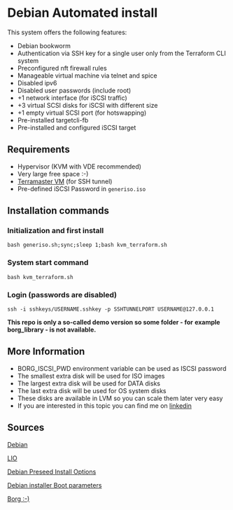 # Debian Automated install

This system offers the following features:

  * Debian bookworm
  * Authentication via SSH key for a single user only from the 
Terraform CLI system
  * Preconfigured nft firewall rules
  * Manageable virtual machine via telnet and spice
  * Disabled ipv6
  * Disabled user passwords (include root)
  * +1 network interface (for iSCSI traffic)
  * +3 virtual SCSI disks for iSCSI with different size
  * +1 empty virtual SCSI port (for hotswapping)
  * Pre-installed targetcli-fb
  * Pre-installed and configured iSCSI target

## Requirements

  * Hypervisor (KVM with VDE recommended)
  * Very large free space :-)
  * [Terramaster VM](../terraform_cli_vm/README.md) (for SSH tunnel)
  * Pre-defined iSCSI Password in `generiso.iso`

## Installation commands

### Initialization and first install

    bash generiso.sh;sync;sleep 1;bash kvm_terraform.sh

### System start command

    bash kvm_terraform.sh

### Login (passwords are disabled)

    ssh -i sshkeys/USERNAME.sshkey -p SSHTUNNELPORT USERNAME@127.0.0.1

**This repo is only a so-called demo version so some folder - for**
**example borg_library - is not available.**

## More Information

  * BORG_ISCSI_PWD environment variable can be used as ISCSI password
  * The smallest extra disk will be used for ISO images
  * The largest extra disk will be used for DATA disks
  * The last extra disk will be used for OS system disks
  * These disks are available in LVM so you can scale them later very easy
  * If you are interested in this topic you can find me on [linkedin](https://hu.linkedin.com/in/zoltan-foldi-663797209?trk=people-guest_people_search-card)

## Sources

[Debian](https://www.debian.org/)

[LIO](https://wiki.debian.org/SAN/iSCSI/LIO)

[Debian Preseed Install Options](https://people.debian.org/~plessy/DebianInstallerDebconfTemplates.html)

[Debian installer Boot parameters](https://www.debian.org/releases/buster/s390x/ch05s02.en.html)

[Borg :-)](https://en.wikipedia.org/wiki/Borg)
